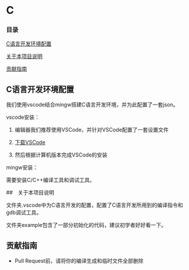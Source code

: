 # C

### 目录

[C语言开发环境配置](#)

[关于本项目说明](#关于本项目说明)

[贡献指南](#贡献指南)

## C语言开发环境配置

我们使用vscode结合mingw搭建C语言开发环境，并为此配置了一套json。

vscode安装：

1. 编辑器我们推荐使用VSCode，并针对VSCode配置了一套设置文件

2. [下载VSCode](https://code.visualstudio.com/download)
3. 然后根据计算机版本完成VSCode的安装

mingw安装：

需要安装C/C++编译工具和调试工具。

##　关于本项目说明

文件夹.vscode中为C语言开发的配置，配置了C语言开发所用到的编译指令和gdb调试工具。

文件夹example包含了一部分初始化的代码，建议初学者好好看一下。

## 贡献指南

- Pull Request前，请将你的编译生成和临时文件全部删除